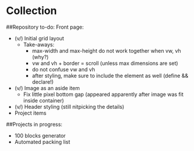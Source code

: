 # Collection

##Repository to-do:
 Front page:
 * (v/) Initial grid layout
   * Take-aways:
     * max-width and max-height do not work together when vw, vh (why?)
     * vw and vh + border = scroll (unless max dimensions are set)
     * do not confuse vw and vh
     * after styling, make sure to include the element as well (define && declare!)
 * (v/) Image as an aside item
   * Fix little pixel bottom gap (appeared apparently after image was fit inside container)
 * (v/) Header styling (still nitpicking the details)
 * Project items
  
  
##Projects in progress:
  - 100 blocks generator
  - Automated packing list
